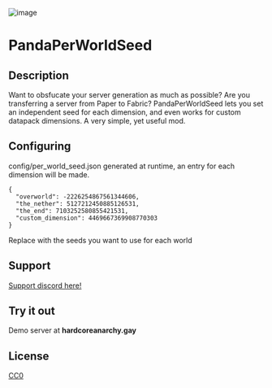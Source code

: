 ![image](https://github.com/user-attachments/assets/494c966b-d115-44ae-8931-a58f78456e97)

# PandaPerWorldSeed

## Description

Want to obsfucate your server generation as much as possible? Are you transferring a server from Paper to Fabric?
PandaPerWorldSeed lets you set an independent seed for each dimension, and even works for custom datapack dimensions. 
A very simple, yet useful mod.


## Configuring

config/per_world_seed.json generated at runtime, an entry for each dimension will be made.

```
{
  "overworld": -2226254867561344606,
  "the_nether": 5127212450885126531,
  "the_end": 7103252580855421531,
  "custom_dimension": 4469667369908770303
}
```
Replace with the seeds you want to use for each world

## Support

[Support discord here!]( https://discord.gg/3tP3Tqu983)

## Try it out 

Demo server at **hardcoreanarchy.gay**


## License

[CC0](https://creativecommons.org/public-domain/cc0/)
